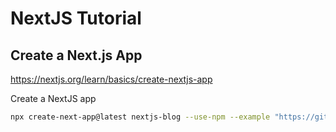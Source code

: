 # NextJS Tutorial

## Create a Next.js App
https://nextjs.org/learn/basics/create-nextjs-app

Create a NextJS app

```bash
npx create-next-app@latest nextjs-blog --use-npm --example "https://github.com/vercel/next-learn/tree/master/basics/learn-starter"
```